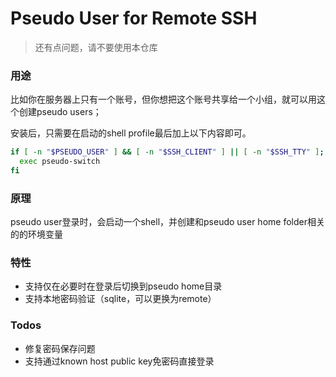 # Pseudo User for Remote SSH
> 还有点问题，请不要使用本仓库

### 用途
比如你在服务器上只有一个账号，但你想把这个账号共享给一个小组，就可以用这个创建pseudo users；

安装后，只需要在启动的shell profile最后加上以下内容即可。

```bash
if [ -n "$PSEUDO_USER" ] && [ -n "$SSH_CLIENT" ] || [ -n "$SSH_TTY" ]; then
  exec pseudo-switch
fi
```

### 原理
pseudo user登录时，会启动一个shell，并创建和pseudo user home folder相关的的环境变量

### 特性
- 支持仅在必要时在登录后切换到pseudo home目录
- 支持本地密码验证（sqlite，可以更换为remote）

### Todos
- 修复密码保存问题
- 支持通过known host public key免密码直接登录

